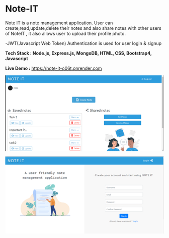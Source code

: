 # Note-IT
Note IT is a note management application.
User can create,read,update,delete their notes and also share notes with other users of NoteIT , it also allows user to upload their profile photo.

-JWT(Javascript Web Token) Authentication is used for user login & signup

**Tech Stack : Node.js, Express.js, MongoDB, HTML, CSS, Bootstrap4, Javascript**

**Live Demo :** https://note-it-o06t.onrender.com

![](https://github.com/RitikPandey1/Note-IT/blob/master/pics/noteit.gif)

![](https://github.com/RitikPandey1/Note-IT/blob/master/pics/note2.PNG)
